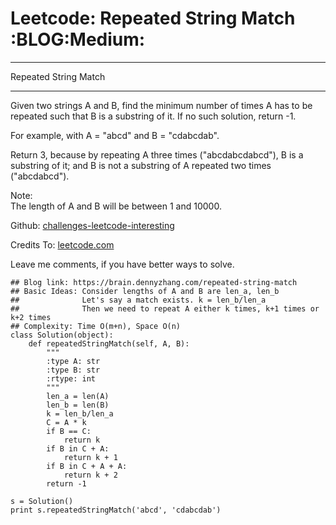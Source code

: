 # Leetcode: Repeated String Match     :BLOG:Medium:


---

Repeated String Match  

---

Given two strings A and B, find the minimum number of times A has to be repeated such that B is a substring of it. If no such solution, return -1.  

For example, with A = "abcd" and B = "cdabcdab".  

Return 3, because by repeating A three times ("abcdabcdabcd"), B is a substring of it; and B is not a substring of A repeated two times ("abcdabcd").  

Note:  
The length of A and B will be between 1 and 10000.  

Github: [challenges-leetcode-interesting](https://github.com/DennyZhang/challenges-leetcode-interesting/tree/master/repeated-string-match)  

Credits To: [leetcode.com](https://leetcode.com/problems/repeated-string-match/description/)  

Leave me comments, if you have better ways to solve.  

    ## Blog link: https://brain.dennyzhang.com/repeated-string-match
    ## Basic Ideas: Consider lengths of A and B are len_a, len_b
    ##              Let's say a match exists. k = len_b/len_a
    ##              Then we need to repeat A either k times, k+1 times or k+2 times
    ## Complexity: Time O(m+n), Space O(n)
    class Solution(object):
        def repeatedStringMatch(self, A, B):
            """
            :type A: str
            :type B: str
            :rtype: int
            """
            len_a = len(A)
            len_b = len(B)
            k = len_b/len_a
            C = A * k
            if B == C:
                return k
            if B in C + A:
                return k + 1
            if B in C + A + A:
                return k + 2
            return -1
    
    s = Solution()
    print s.repeatedStringMatch('abcd', 'cdabcdab')